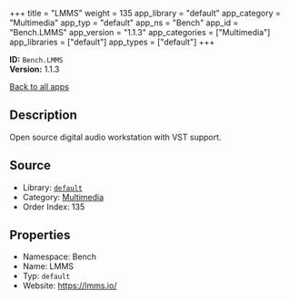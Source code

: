 ﻿+++
title = "LMMS"
weight = 135
app_library = "default"
app_category = "Multimedia"
app_typ = "default"
app_ns = "Bench"
app_id = "Bench.LMMS"
app_version = "1.1.3"
app_categories = ["Multimedia"]
app_libraries = ["default"]
app_types = ["default"]
+++

**ID:** `Bench.LMMS`  
**Version:** 1.1.3  
<!--more-->

[Back to all apps](/apps/)

## Description
Open source digital audio workstation with VST support.

## Source

* Library: [`default`](/app_libraries/default)
* Category: [Multimedia](/app_categories/multimedia)
* Order Index: 135

## Properties

* Namespace: Bench
* Name: LMMS
* Typ: `default`
* Website: <https://lmms.io/>

